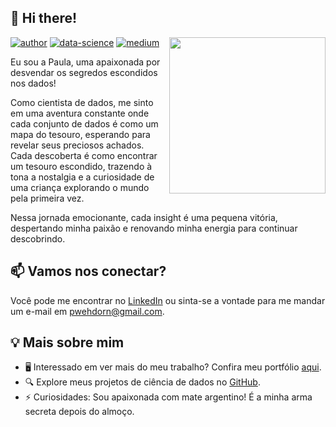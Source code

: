 ## 👋 Hi there!

<img align='right' src='https://cdn.pixabay.com/photo/2020/10/14/22/09/map-5655572_1280.png' width='250'>

[![author](https://img.shields.io/badge/author-paula-blue.svg)](https://www.linkedin.com/in/paulawehdorn/) 
[![data-science](https://img.shields.io/badge/data-science-blue.svg)](https://paulawehdorn.github.io/portfolio_projetos/) 
[![medium](https://img.shields.io/badge/blog-medium-blue.svg)](https://medium.com/@paulawehdorn) 

Eu sou a Paula, uma apaixonada por desvendar os segredos escondidos nos dados! 

Como cientista de dados, me sinto em uma aventura constante onde cada conjunto de dados é como um mapa do tesouro, esperando para revelar seus preciosos achados. Cada descoberta é como encontrar um tesouro escondido, trazendo à tona a nostalgia e a curiosidade de uma criança explorando o mundo pela primeira vez.

Nessa jornada emocionante, cada insight é uma pequena vitória, despertando minha paixão e renovando minha energia para continuar descobrindo.

## 📫 Vamos nos conectar?

Você pode me encontrar no [LinkedIn](https://www.linkedin.com/in/paulawehdorn/) ou sinta-se a vontade para me mandar um e-mail em [pwehdorn@gmail.com](mailto:pwehdorn@gmail.com).

## 💡 Mais sobre mim

- 🖥️ Interessado em ver mais do meu trabalho? Confira meu portfólio [aqui](https://paulawehdorn.github.io/portfolio_projetos/).
- 🔍 Explore meus projetos de ciência de dados no [GitHub](https://github.com/paulawehdorn?tab=repositories).
- ⚡ Curiosidades: Sou apaixonada com mate argentino! É a minha arma secreta depois do almoço.
